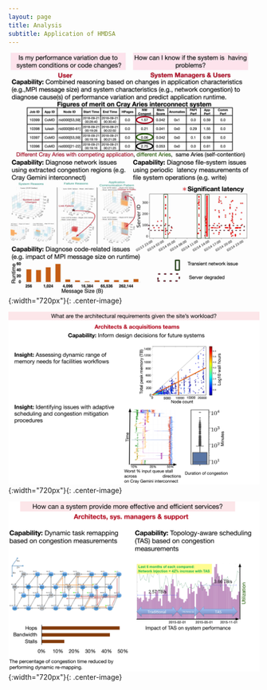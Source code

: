 ```yaml
---
layout: page
title: Analysis
subtitle: Application of HMDSA
---
```


![Image of disecting between system and application issues ](resources/figs/q1-2.jpg){:width="720px"}{: .center-image}



![Image of determining architectural requirements through data-analysis](resources/figs/q3.jpg){:width="720px"}{: .center-image}


![Image of quality of service improvement](resources/figs/q4.jpg){:width="720px"}{: .center-image}	